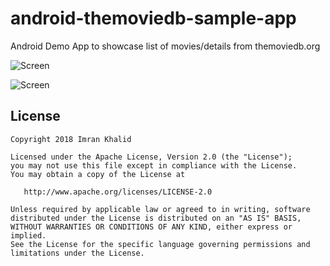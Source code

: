 # android-themoviedb-sample-app
Android Demo App to showcase list of movies/details from themoviedb.org

![Screen](http://i.imgur.com/SvPqXOYl.png)

![Screen](https://i.imgur.com/oYp6kWJl.png)

## License


    Copyright 2018 Imran Khalid

    Licensed under the Apache License, Version 2.0 (the "License");
    you may not use this file except in compliance with the License.
    You may obtain a copy of the License at

       http://www.apache.org/licenses/LICENSE-2.0

    Unless required by applicable law or agreed to in writing, software
    distributed under the License is distributed on an "AS IS" BASIS,
    WITHOUT WARRANTIES OR CONDITIONS OF ANY KIND, either express or implied.
    See the License for the specific language governing permissions and
    limitations under the License.

